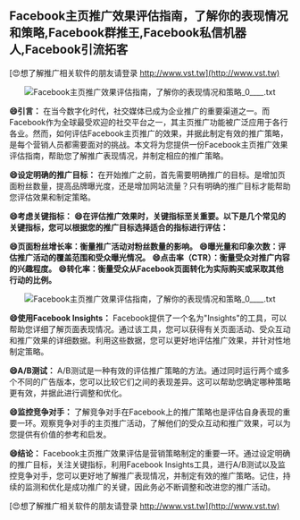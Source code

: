 ## **Facebook主页推广效果评估指南，了解你的表现情况和策略,Facebook群推王,Facebook私信机器人,Facebook引流拓客**

[😍想了解推广相关软件的朋友请登录 http://www.vst.tw](http://www.vst.tw)

 <center><img src="https://vst.tw/MP4/tuiguang/png/6.png" alt="Facebook主页推广效果评估指南，了解你的表现情况和策略_0____.txt"></center>

**😄引言：**
在当今数字化时代，社交媒体已成为企业推广的重要渠道之一。而Facebook作为全球最受欢迎的社交平台之一，其主页推广功能被广泛应用于各行各业。然而，如何评估Facebook主页推广的效果，并据此制定有效的推广策略，是每个营销人员都需要面对的挑战。本文将为您提供一份Facebook主页推广效果评估指南，帮助您了解推广表现情况，并制定相应的推广策略。

**😄设定明确的推广目标：**
在开始推广之前，首先需要明确推广的目标。是增加页面粉丝数量，提高品牌曝光度，还是增加网站流量？只有明确的推广目标才能帮助您评估效果和制定策略。

**😄考虑关键指标：**
**😄在评估推广效果时，关键指标至关重要。以下是几个常见的关键指标，您可以根据您的推广目标选择适合的指标进行评估：**

**😄页面粉丝增长率：衡量推广活动对粉丝数量的影响。**
**😄曝光量和印象次数：评估推广活动的覆盖范围和受众曝光情况。**
**😄点击率（CTR）：衡量受众对推广内容的兴趣程度。**
**😄转化率：衡量受众从Facebook页面转化为实际购买或采取其他行动的比例。**

 <center><img src="https://vst.tw/MP4/tuiguang/png/3.png" alt="Facebook主页推广效果评估指南，了解你的表现情况和策略_0____.txt"></center>

**😄使用Facebook Insights：**
Facebook提供了一个名为"Insights"的工具，可以帮助您详细了解页面表现情况。通过该工具，您可以获得有关页面活动、受众互动和推广效果的详细数据。利用这些数据，您可以更好地评估推广效果，并针对性地制定策略。

**😄A/B测试：**
A/B测试是一种有效的评估推广策略的方法。通过同时运行两个或多个不同的广告版本，您可以比较它们之间的表现差异。这可以帮助您确定哪种策略更有效，并据此进行调整和优化。

**😄监控竞争对手：**
了解竞争对手在Facebook上的推广策略也是评估自身表现的重要一环。观察竞争对手的主页推广活动，了解他们的受众互动和推广效果，可以为您提供有价值的参考和启发。

**😄结论：**
Facebook主页推广效果评估是营销策略制定的重要一环。通过设定明确的推广目标，关注关键指标，利用Facebook Insights工具，进行A/B测试以及监控竞争对手，您可以更好地了解推广表现情况，并制定有效的推广策略。记住，持续的监测和优化是成功推广的关键，因此务必不断调整和改进您的推广活动。

[😍想了解推广相关软件的朋友请登录 http://www.vst.tw](http://www.vst.tw)




